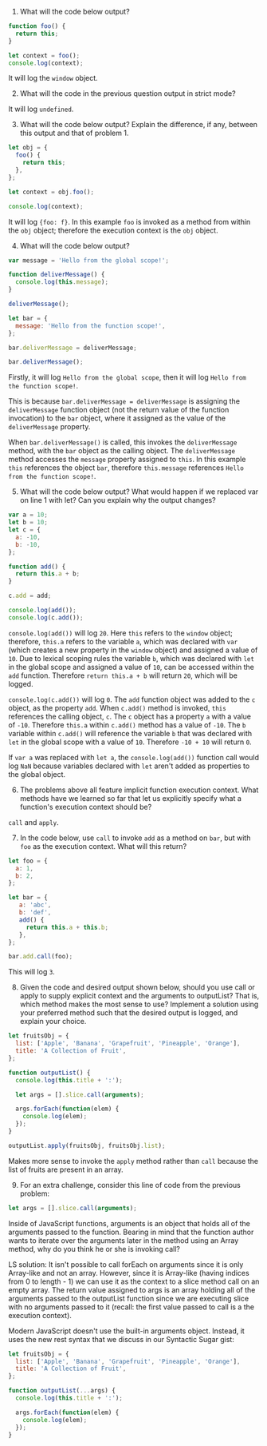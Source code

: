 1. What will the code below output?
```javascript
function foo() {
  return this;
}

let context = foo();
console.log(context);
```

It will log the `window` object.

2. What will the code in the previous question output in strict mode?

It will log `undefined`.

3. What will the code below output? Explain the difference, if any, between this output and that of problem 1.
```javascript
let obj = {
  foo() {
    return this;
  },
};

let context = obj.foo();

console.log(context);
```

It will log `{foo: f}`. In this example `foo` is invoked as a method from within the `obj` object; therefore the execution context is the `obj` object.

4. What will the code below output?
```JavaScript
var message = 'Hello from the global scope!';

function deliverMessage() {
  console.log(this.message);
}

deliverMessage();

let bar = {
  message: 'Hello from the function scope!',
};

bar.deliverMessage = deliverMessage;

bar.deliverMessage();
```
Firstly, it will log `Hello from the global scope`, then it will log `Hello from the function scope!`. 

This is because `bar.deliverMessage = deliverMessage` is assigning the `deliverMessage` function object (not the return value of the function invocation) to the `bar` object, where it assigned as the value of the `deliverMessage` property.

When `bar.deliverMessage()` is called, this invokes the `deliverMessage` method, with the `bar` object as the calling object. The `deliverMessage` method accesses the `message` property assigned to `this`. In this example `this` references the object `bar`, therefore `this.message` references `Hello from the function scope!`.

5. What will the code below output? What would happen if we replaced var on line 1 with let? Can you explain why the output changes?
```JavaScript
var a = 10;
let b = 10;
let c = {
  a: -10,
  b: -10,
};

function add() {
  return this.a + b;
}

c.add = add;

console.log(add());
console.log(c.add());
```

`console.log(add())` will log `20`. Here `this` refers to the `window` object; therefore, `this.a` refers to the variable `a`, which was declared with `var` (which creates a new property in the `window` object) and assigned a value of `10`. Due to lexical scoping rules the variable `b`, which was declared with `let` in the global scope and assigned a value of `10`, can be accessed within the `add` function. Therefore `return this.a + b` will return `20`, which will be logged.

`console.log(c.add())` will log `0`. The `add` function object was added to the `c` object, as the property `add`. When `c.add()` method is invoked, `this` references the calling object, `c`. The `c` object has a property `a` with a value of `-10`. Therefore `this.a` within `c.add()` method has a value of `-10`. The `b` variable within `c.add()` will reference the variable `b` that was declared with `let` in the global scope with a value of `10`. Therefore `-10 + 10` will return `0`.

If `var a` was replaced with `let a`, the `console.log(add())` function call would log `NaN` because variables declared with `let` aren't added as properties to the global object.

6. The problems above all feature implicit function execution context. What methods have we learned so far that let us explicitly specify what a function's execution context should be?

`call` and `apply`.

7. In the code below, use `call` to invoke `add` as a method on `bar`, but with `foo` as the execution context. What will this return?
```JavaScript
let foo = {
  a: 1,
  b: 2,
};

let bar = {
   a: 'abc',
   b: 'def',
   add() {
     return this.a + this.b;
   },
};
```

```JavaScript
bar.add.call(foo);
```

This will log `3`.

8. Given the code and desired output shown below, should you use call or apply to supply explicit context and the arguments to outputList? That is, which method makes the most sense to use? Implement a solution using your preferred method such that the desired output is logged, and explain your choice.
```JavaScript
let fruitsObj = {
  list: ['Apple', 'Banana', 'Grapefruit', 'Pineapple', 'Orange'],
  title: 'A Collection of Fruit',
};

function outputList() {
  console.log(this.title + ':');

  let args = [].slice.call(arguments);

  args.forEach(function(elem) {
    console.log(elem);
  });
}
```

```JavaScript
outputList.apply(fruitsObj, fruitsObj.list);
```
Makes more sense to invoke the `apply` method rather than `call` because the list of fruits are present in an array.

9. For an extra challenge, consider this line of code from the previous problem:
```JavaScript
let args = [].slice.call(arguments);
```
Inside of JavaScript functions, arguments is an object that holds all of the arguments passed to the function. Bearing in mind that the function author wants to iterate over the arguments later in the method using an Array method, why do you think he or she is invoking call?


LS solution:
It isn't possible to call forEach on arguments since it is only Array-like and not an array. However, since it is Array-like (having indices from 0 to length - 1) we can use it as the context to a slice method call on an empty array. The return value assigned to args is an array holding all of the arguments passed to the outputList function since we are executing slice with no arguments passed to it (recall: the first value passed to call is a the execution context).

Modern JavaScript doesn't use the built-in arguments object. Instead, it uses the new rest syntax that we discuss in our Syntactic Sugar gist:
```JavaScript
let fruitsObj = {
  list: ['Apple', 'Banana', 'Grapefruit', 'Pineapple', 'Orange'],
  title: 'A Collection of Fruit',
};

function outputList(...args) {
  console.log(this.title + ':');

  args.forEach(function(elem) {
    console.log(elem);
  });
}
```
